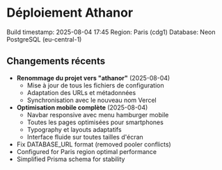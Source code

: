 # Déploiement Athanor

Build timestamp: 2025-08-04 17:45
Region: Paris (cdg1)
Database: Neon PostgreSQL (eu-central-1)

## Changements récents
- **Renommage du projet vers "athanor"** (2025-08-04)
  - Mise à jour de tous les fichiers de configuration
  - Adaptation des URLs et métadonnées
  - Synchronisation avec le nouveau nom Vercel
- **Optimisation mobile complète** (2025-08-04)
  - Navbar responsive avec menu hamburger mobile
  - Toutes les pages optimisées pour smartphones
  - Typography et layouts adaptatifs
  - Interface fluide sur toutes tailles d'écran
- Fix DATABASE_URL format (removed pooler conflicts)
- Configured for Paris region optimal performance
- Simplified Prisma schema for stability